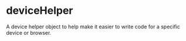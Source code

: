 deviceHelper
============

A device helper object to help make it easier to write code for a specific device or browser.
